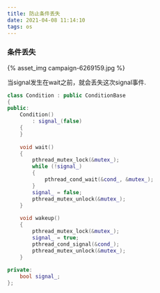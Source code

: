 ```yaml
---
title: 防止条件丢失
date: 2021-04-08 11:14:10
tags: os
---
```


 

### 条件丢失

{% asset_img campaign-6269159.jpg %}

当signal发生在wait之前，就会丢失这次signal事件.

```c++
class Condition : public ConditionBase
{
public:
    Condition()
        : signal_(false)
    {
    }
 
    void wait()
    {
        pthread_mutex_lock(&mutex_);
        while (!signal_)
        {
            pthread_cond_wait(&cond_, &mutex_);
        }
        signal_ = false;
        pthread_mutex_unlock(&mutex_);
    }
 
    void wakeup()
    {
        pthread_mutex_lock(&mutex_);
        signal_ = true;
        pthread_cond_signal(&cond_);
        pthread_mutex_unlock(&mutex_);
    }
 
private:
    bool signal_;
};
```



